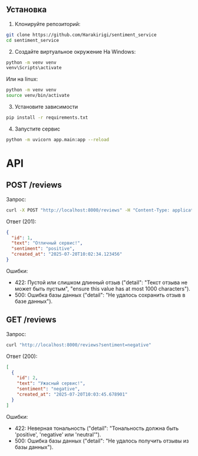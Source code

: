 ## Установка

1. Клонируйте репозиторий:
```bash
git clone https://github.com/Harakirigi/sentiment_service
cd sentiment_service
```
2. Создайте виртуальное окружение
На Windows:
```bash
python -m venv venv
venv\Scripts\activate
```
Или на linux:
```bash
python -m venv venv
source venv/bin/activate
```
3. Установите зависимости
```bash
pip install -r requirements.txt
```
4. Запустите сервис
```bash
python -m uvicorn app.main:app --reload
```
# API

## POST /reviews
Запрос:
```bash
curl -X POST "http://localhost:8000/reviews" -H "Content-Type: application/json" -d '{"text": "Отличный сервис!"}'
```
Ответ (201):
```json
{
  "id": 1,
  "text": "Отличный сервис!",
  "sentiment": "positive",
  "created_at": "2025-07-20T10:02:34.123456"
}
```
Ошибки:
- 422: Пустой или слишком длинный отзыв ("detail": "Текст отзыва не может быть пустым", "ensure this value has at most 1000 characters").
- 500: Ошибка базы данных ("detail": "Не удалось сохранить отзыв в базе данных").
## GET /reviews
Запрос:
```bash
curl "http://localhost:8000/reviews?sentiment=negative"
```
Ответ (200):
```json
[
  {
    "id": 2,
    "text": "Ужасный сервис!",
    "sentiment": "negative",
    "created_at": "2025-07-20T10:03:45.678901"
  }
]
```
Ошибки:
- 422: Неверная тональность ("detail": "Тональность должна быть 'positive', 'negative' или 'neutral'").
- 500: Ошибка базы данных ("detail": "Не удалось получить отзывы из базы данных").